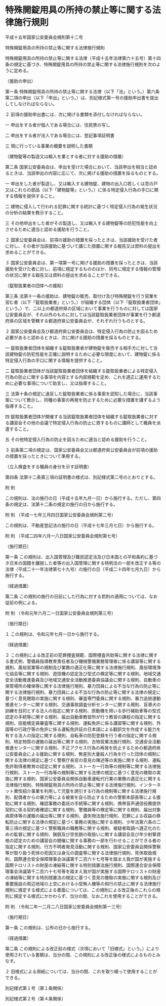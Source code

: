 # 特殊開錠用具の所持の禁止等に関する法律施行規則

平成十五年国家公安委員会規則第十二号

特殊開錠用具の所持の禁止等に関する法律施行規則

特殊開錠用具の所持の禁止等に関する法律（平成十五年法律第六十五号）第十四条の規定に基づき、特殊開錠用具の所持の禁止等に関する法律施行規則を次のように定める。

（援助の申出）

第一条 特殊開錠用具の所持の禁止等に関する法律（以下「法」という。）第六条第二項の申出（以下「申出」という。）は、別記様式第一号の援助申出書を提出してしなければならない。

２ 前項の援助申出書には、次に掲げる書類を添付しなければならない。

一 申出をする者が個人である場合には、住民票の写し

二 申出をする者が法人である場合には、登記事項証明書

三 現に行っている事業の概要を説明した書類

（建物錠等の製造又は輸入を業とする者に対する援助の措置）

第二条 国家公安委員会は、申出を受けた場合において、当該申出を相当と認めるときは、当該申出の内容に応じて、次に掲げる援助の措置を採るものとする。

一 申出をした者が製造し、又は輸入する建物錠、建物の出入口若しくは窓の戸又はこれらの部品（以下「建物錠等」という。）に係る特定侵入行為の手口に関する情報を提供すること。

二 建物に侵入して行われる犯罪に関する統計に基づく特定侵入行為の発生状況の分析の結果を教示すること。

三 その他申出をした者がその製造し、又は輸入する建物錠等の防犯性能を向上させるために適当と認める援助を行うこと。

２ 国家公安委員会は、前項の援助の措置を採ったときは、当該援助を受けた者に対し、その者が当該援助に基づいて講じた措置に関する報告又は資料の提出を求めることができる。

３ 国家公安委員会は、第一項第一号に掲げる援助の措置を採ったときは、当該援助を受けた者に対し、前項に規定するもののほか、同号に規定する情報の管理の状況に関する報告又は資料の提出を求めることができる。

（錠取扱業者の団体への援助）

第三条 法第十一条の援助は、建物錠の販売、取付け及び特殊開錠を行う営業を営む者（以下「錠取扱業者」という。）が組織する団体（以下「錠取扱業者団体」という。）で、二以上の都道府県の区域において事業を行うものに対しては国家公安委員会が、それ以外のものに対しては当該錠取扱業者団体が事業を行う都道府県の区域を管轄する都道府県公安委員会が、それぞれ行うものとする。

２ 国家公安委員会及び都道府県公安委員会は、特定侵入行為の防止を図るため必要があると認めるときは、次に掲げる援助の措置を採るものとする。

一 錠取扱業者団体を組織する錠取扱業者が建物錠を販売する相手方に対して当該建物錠の防犯性能を正確に説明するために必要な限度において、建物錠に係る特定侵入行為の手口に関する情報を提供すること。

二 錠取扱業者団体が当該錠取扱業者団体を組織する錠取扱業者による特定侵入行為の防止に関する事項を内容とする内部規範を定め、これを適正に運用するために必要な事項について助言し、又は指導すること。

三 法第十条の規定に違反した錠取扱業者に係る事案を認知した場合に、当該事案について教示し、同種の事案の再発を防止するために必要な措置を講ずるよう指導すること。

四 錠取扱業者団体が開催する当該錠取扱業者団体を組織する錠取扱業者に対する講習会その他の会議で特定侵入行為の防止に資するものに講師として職員を派遣すること。

五 その他特定侵入行為の防止を図るために適当と認める援助を行うこと。

３ 前条第二項の規定は、国家公安委員会又は都道府県公安委員会が前項の援助の措置を採ったときについて準用する。

（立入検査をする職員の身分を示す証明書）

第四条 法第十二条第三項の証明書の様式は、別記様式第二号のとおりとする。

附 則

この規則は、法の施行の日（平成十五年九月一日）から施行する。ただし、第四条の規定は、法第十二条の規定の施行の日から施行する。

附 則 （平成一七年三月四日国家公安委員会規則第二号）

この規則は、不動産登記法の施行の日（平成十七年三月七日）から施行する。

附 則 （平成二四年六月一八日国家公安委員会規則第七号）

（施行期日）

第一条 この規則は、出入国管理及び難民認定法及び日本国との平和条約に基づき日本の国籍を離脱した者等の出入国管理に関する特例法の一部を改正する等の法律（平成二十一年法律第七十九号）の施行の日（平成二十四年七月九日）から施行する。

（経過措置）

第二条 この規則の施行の日前にした行為に対する罰則の適用については、なお従前の例による。

附 則 （令和元年六月二一日国家公安委員会規則第三号）

（施行期日）

１ この規則は、令和元年七月一日から施行する。

（経過措置）

２ この規則による改正前の犯罪捜査規範、国際捜査共助等に関する法律に関する書式例、警備員指導教育責任者及び機械警備業務管理者に係る講習等に関する規則、風俗営業等の規制及び業務の適正化等に関する法律施行規則、風俗環境浄化協会等に関する規則、遊技機の認定及び型式の検定等に関する規則、地域交通安全活動推進委員及び地域交通安全活動推進委員協議会に関する規則、自動車の保管場所の確保等に関する法律施行規則、暴力団員による不当な行為の防止等に関する法律施行規則、暴力団員による不当な行為の防止等に関する法律の規定に基づく意見聴取の実施に関する規則、審査専門委員に関する規則、暴力追放運動推進センターに関する規則、交通事故調査分析センターに関する規則、盲導犬の訓練を目的とする法人の指定に関する規則、原動機を用いる歩行補助車等の型式認定の手続等に関する規則、届出自動車教習所が行う教習の課程の指定に関する規則、技能検定員審査等に関する規則、運転免許に係る講習等に関する規則、外国等の行政庁等の免許に係る運転免許証の日本語による翻訳文を作成する能力を有する法人の指定に関する規則、自転車の防犯登録を行う者の指定に関する規則、特定物質の運搬の届出等に関する規則、古物営業法施行規則、交通安全活動推進センターに関する規則、不正アクセス行為の再発を防止するための都道府県公安委員会による援助に関する規則、無差別大量殺人行為を行った団体の規制に関する法律の規定に基づく警察庁長官の意見の陳述等の実施に関する規則、運転免許取得者教育の認定に関する規則、ストーカー行為等の規制等に関する法律施行規則、ストーカー行為等の規制等に関する法律の規定に基づく意見の聴取の実施に関する規則、国家公安委員会関係自動車運転代行業の業務の適正化に関する法律施行規則、特殊開錠用具の所持の禁止等に関する法律施行規則、インターネット異性紹介事業を利用して児童を誘引する行為の規制等に関する法律施行規則、配偶者からの暴力等による被害を自ら防止するための警察本部長等による援助に関する規則、確認事務の委託の手続等に関する規則、携帯音声通信役務提供契約に係る契約者確認に関する規則、警備員等の検定等に関する規則、届出対象病原体等の運搬の届出等に関する規則、遺失物法施行規則、犯罪による収益の移転防止に関する法律の規定に基づく事務の実施に関する規則、少年法第六条の二第三項の規定に基づく警察職員の職務等に関する規則、被疑者取調べ適正化のための監督に関する規則、猟銃及び空気銃の取扱いに関する講習会及び年少射撃資格の認定のための講習会の開催に関する事務の一部を行わせることができる者の指定に関する規則、行方不明者発見活動に関する規則、国家公安委員会関係警察等が取り扱う死体の死因又は身元の調査等に関する法律施行規則、死体取扱規則、国際連合安全保障理事会決議第千二百六十七号等を踏まえ我が国が実施する国際テロリストの財産の凍結等に関する特別措置法施行規則、国際連合安全保障理事会決議第千二百六十七号等を踏まえ我が国が実施する国際テロリストの財産の凍結等に関する特別措置法の規定に基づく意見の聴取の実施に関する規則及び重要施設の周辺地域の上空における小型無人機等の飛行の禁止に関する法律施行規則に規定する様式による書面については、この規則による改正後のこれらの規則に規定する様式にかかわらず、当分の間、なおこれを使用することができる。

附 則 （令和二年一二月二八日国家公安委員会規則第一三号）

（施行期日）

第一条 この規則は、公布の日から施行する。

（経過措置）

第二条 この規則による改正前の様式（次項において「旧様式」という。）により使用されている書類は、当分の間、この規則による改正後の様式によるものとみなす。

２ 旧様式による用紙については、当分の間、これを取り繕って使用することができる。

別記様式第１号（第１条関係）

[](/./pict/H15F30301000012-001.pdf)

別記様式第２号（第４条関係）

[](/./pict/H15F30301000012-002.pdf)

